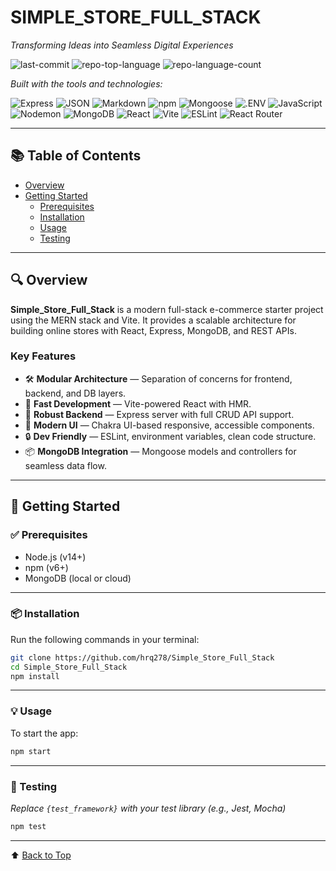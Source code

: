 # SIMPLE_STORE_FULL_STACK

_Transforming Ideas into Seamless Digital Experiences_

![last-commit](https://img.shields.io/github/last-commit/hrq278/Simple_Store_Full_Stack?style=flat&logo=git&logoColor=white&color=0080ff)
![repo-top-language](https://img.shields.io/github/languages/top/hrq278/Simple_Store_Full_Stack?style=flat&color=0080ff)
![repo-language-count](https://img.shields.io/github/languages/count/hrq278/Simple_Store_Full_Stack?style=flat&color=0080ff)

_Built with the tools and technologies:_

![Express](https://img.shields.io/badge/Express-000000.svg?style=flat&logo=Express&logoColor=white)
![JSON](https://img.shields.io/badge/JSON-000000.svg?style=flat&logo=JSON&logoColor=white)
![Markdown](https://img.shields.io/badge/Markdown-000000.svg?style=flat&logo=Markdown&logoColor=white)
![npm](https://img.shields.io/badge/npm-CB3837.svg?style=flat&logo=npm&logoColor=white)
![Mongoose](https://img.shields.io/badge/Mongoose-F04D35.svg?style=flat&logo=Mongoose&logoColor=white)
![.ENV](https://img.shields.io/badge/.ENV-ECD53F.svg?style=flat&logo=dotenv&logoColor=black)
![JavaScript](https://img.shields.io/badge/JavaScript-F7DF1E.svg?style=flat&logo=JavaScript&logoColor=black)
![Nodemon](https://img.shields.io/badge/Nodemon-76D04B.svg?style=flat&logo=Nodemon&logoColor=white)
![MongoDB](https://img.shields.io/badge/MongoDB-47A248.svg?style=flat&logo=MongoDB&logoColor=white)
![React](https://img.shields.io/badge/React-61DAFB.svg?style=flat&logo=React&logoColor=black)
![Vite](https://img.shields.io/badge/Vite-646CFF.svg?style=flat&logo=Vite&logoColor=white)
![ESLint](https://img.shields.io/badge/ESLint-4B32C3.svg?style=flat&logo=ESLint&logoColor=white)
![React Router](https://img.shields.io/badge/React%20Router-CA4245.svg?style=flat&logo=React-Router&logoColor=white)

---

## 📚 Table of Contents

- [Overview](#overview)
- [Getting Started](#getting-started)
  - [Prerequisites](#prerequisites)
  - [Installation](#installation)
  - [Usage](#usage)
  - [Testing](#testing)

---

## 🔍 Overview

**Simple_Store_Full_Stack** is a modern full-stack e-commerce starter project using the MERN stack and Vite. It provides a scalable architecture for building online stores with React, Express, MongoDB, and REST APIs.

### Key Features

- 🛠️ **Modular Architecture** — Separation of concerns for frontend, backend, and DB layers.
- 🚀 **Fast Development** — Vite-powered React with HMR.
- 🔧 **Robust Backend** — Express server with full CRUD API support.
- 🎨 **Modern UI** — Chakra UI-based responsive, accessible components.
- 🔒 **Dev Friendly** — ESLint, environment variables, clean code structure.
- 📦 **MongoDB Integration** — Mongoose models and controllers for seamless data flow.

---

## 🚀 Getting Started

### ✅ Prerequisites

- Node.js (v14+)
- npm (v6+)
- MongoDB (local or cloud)

---

### 📦 Installation

Run the following commands in your terminal:

```bash
git clone https://github.com/hrq278/Simple_Store_Full_Stack
cd Simple_Store_Full_Stack
npm install
```

---

### 💡 Usage

To start the app:

```bash
npm start
```


---

### 🧪 Testing

_Replace `{test_framework}` with your test library (e.g., Jest, Mocha)_

```bash
npm test
```

---

⬆ [Back to Top](#simple_store_full_stack)
